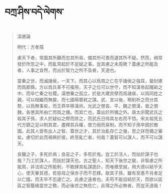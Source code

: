 # བཀྲ་ཤིས་བདེ་ལེགས་
> 深慮論
> 
> 明代：方孝孺 
> 
> 慮天下者，常圖其所難而忽其所易，備其所可畏而遺其所不疑。然而，禍常發於所忽之中，而亂常起於不足疑之事。豈其慮之未周歟？蓋慮之所能及者，人事之宜然，而出於智力之所不及者，天道也。
> 
> 當秦之世，而滅諸侯，一天下。而其心以爲周之亡在乎諸侯之強耳，變封建而爲郡縣。方以爲兵革不可複用，天子之位可以世守，而不知漢帝起隴畝之中，而卒亡秦之社稷。漢懲秦之孤立，於是大建庶孽而爲諸侯，以爲同姓之親，可以相繼而無變，而七國萌篡弒之謀。武、宣以後，稍削析之而分其勢，以爲無事矣，而王莽卒移漢祚。光武之懲哀、平，魏之懲漢，晉之懲魏，各懲其所由亡而爲之備。而其亡也，蓋出於所備之外。唐太宗聞武氏之殺其子孫，求人於疑似之際而除之，而武氏日侍其左右而不悟。宋太祖見五代方鎮之足以制其君，盡釋其兵權，使力弱而易制，而不知子孫卒困於敵國。此其人皆有出人之智、蓋世之才，其於治亂存亡之幾，思之詳而備之審矣。慮切於此而禍興於彼，終至亂亡者，何哉？蓋智可以謀人，而不可以謀天。
> 
> 良醫之子，多死於病；良巫之子，多死於鬼。豈工於活人，而拙於謀子也哉？乃工於謀人，而拙於謀天也。古之聖人，知天下後世之變，非智慮之所能周，非法術之所能制，不敢肆其私謀詭計，而唯積至誠，用大德以結乎天心，使天眷其德，若慈母之保赤子而不忍釋。故其子孫，雖有至愚不肖者足以亡國，而天卒不忍遽亡之。此慮之遠者也。夫苟不能自結於天，而欲以區區之智籠絡當世之務，而必後世之無危亡，此理之所必無者，而豈天道哉！
>